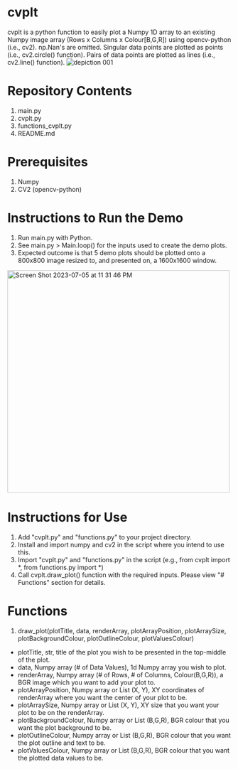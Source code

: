 # cvplt
cvplt is a python function to easily plot a Numpy 1D array to an existing Numpy image array (Rows x Columns x Colour[B,G,R]) using opencv-python (i.e., cv2).
np.Nan's are omitted. 
Singular data points are plotted as points (i.e., cv2.circle() function).
Pairs of data points are plotted as lines (i.e., cv2.line() function).
![depiction 001](https://github.com/benfpv/cvplt/assets/55154673/b530c88e-9a92-4d31-a2aa-99e7ac4c821c)

# Repository Contents
1. main.py
2. cvplt.py
3. functions_cvplt.py
4. README.md

# Prerequisites
1. Numpy
2. CV2 (opencv-python)

# Instructions to Run the Demo
1. Run main.py with Python.
2. See main.py > Main.loop() for the inputs used to create the demo plots.
3. Expected outcome is that 5 demo plots should be plotted onto a 800x800 image resized to, and presented on, a 1600x1600 window.
<img width="500" alt="Screen Shot 2023-07-05 at 11 31 46 PM" src="https://github.com/benfpv/cvplt/assets/55154673/df4e022a-a42e-448b-a060-beec2d7ba751">

# Instructions for Use
1. Add "cvplt.py" and "functions.py" to your project directory.
2. Install and import numpy and cv2 in the script where you intend to use this.
3. Import "cvplt.py" and "functions.py" in the script (e.g., from cvplt import *, from functions.py import *)
4. Call cvplt.draw_plot() function with the required inputs. Please view "# Functions" section for details.

# Functions
1. draw_plot(plotTitle, data, renderArray, plotArrayPosition, plotArraySize, plotBackgroundColour, plotOutlineColour, plotValuesColour)
  - plotTitle, str, title of the plot you wish to be presented in the top-middle of the plot.
  - data, Numpy array (# of Data Values), 1d Numpy array you wish to plot.
  - renderArray, Numpy array (# of Rows, # of Columns, Colour(B,G,R)), a BGR image which you want to add your plot to.
  - plotArrayPosition, Numpy array or List (X, Y), XY coordinates of renderArray where you want the center of your plot to be.
  - plotArraySize, Numpy array or List (X, Y), XY size that you want your plot to be on the renderArray.
  - plotBackgroundColour, Numpy array or List (B,G,R), BGR colour that you want the plot background to be.
  - plotOutlineColour, Numpy array or List (B,G,R), BGR colour that you want the plot outline and text to be.
  - plotValuesColour, Numpy array or List (B,G,R), BGR colour that you want the plotted data values to be.
